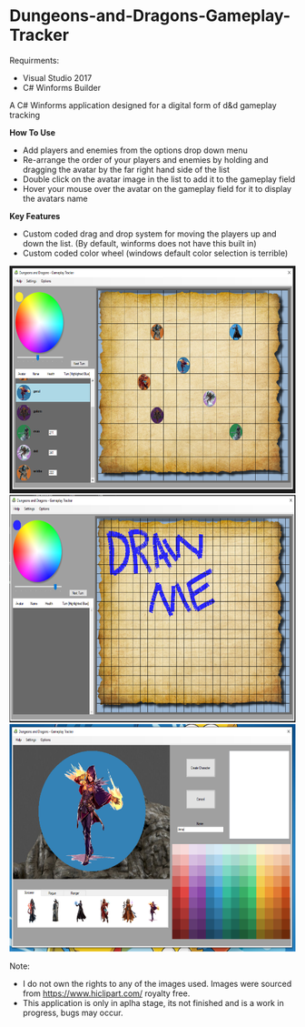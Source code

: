 # Dungeons-and-Dragons-Gameplay-Tracker
Requirments:
- Visual Studio 2017
- C# Winforms Builder

A C# Winforms application designed for a digital form of d&d gameplay tracking

<b>How To Use</b>
- Add players and enemies from the options drop down menu
- Re-arrange the order of your players and enemies by holding and dragging the avatar by the far right hand side of the list
- Double click on the avatar image in the list to add it to the gameplay field
- Hover your mouse over the avatar on the gameplay field for it to display the avatars name


<b>Key Features</b>
- Custom coded drag and drop system for moving the players up and down the list. (By default, winforms does not have this built in)
- Custom coded color wheel (windows default color selection is terrible)


<img src="readmeImages/d%26dpic.PNG" width="600" height="400">

<img src="readmeImages/DrawingEg.PNG" width="600" height="400">

<img src="readmeImages/screenshot_enemycreation.PNG" width="600" height="400">

Note: 
- I do not own the rights to any of the images used. Images were sourced from https://www.hiclipart.com/ royalty free.
- This application is only in aplha stage, its not finished and is a work in progress, bugs may occur.



